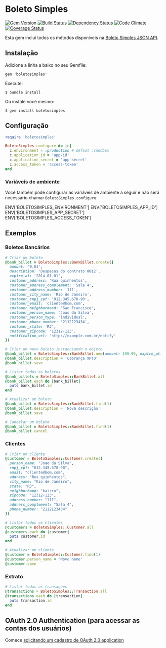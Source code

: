 # Boleto Simples

[![Gem Version](http://img.shields.io/gem/v/boletosimples.svg)][gem]
[![Build Status](http://img.shields.io/travis/BoletoSimples/boletosimples-ruby.svg)][travis]
[![Dependency Status](http://img.shields.io/gemnasium/BoletoSimples/boletosimples-ruby.svg)][gemnasium]
[![Code Climate](http://img.shields.io/codeclimate/github/BoletoSimples/boletosimples-ruby.svg)][codeclimate]
[![Coverage Status](http://img.shields.io/coveralls/BoletoSimples/boletosimples-ruby.svg)][coveralls]

[gem]: https://rubygems.org/gems/boletosimples
[travis]: http://travis-ci.org/BoletoSimples/boletosimples-ruby
[gemnasium]: https://gemnasium.com/BoletoSimples/boletosimples-ruby
[codeclimate]: https://codeclimate.com/github/BoletoSimples/boletosimples-ruby
[coveralls]: https://coveralls.io/r/BoletoSimples/boletosimples-ruby

Esta gem inclui todos os métodos disponíveis na [Boleto Simples JSON API](http://api.boletosimples.com.br).

## Instalação

Adicione a linha a baixo no seu Gemfile:

    gem 'boletosimples'

Execute:

    $ bundle install

Ou instale você mesmo:

    $ gem install boletosimples

## Configuração

```ruby
require 'boletosimples'

BoletoSimples.configure do |c|
  c.environment = :production # defaut :sandbox
  c.application_id = 'app-id'
  c.application_secret = 'app-secret'
  c.access_token = 'access-token'
end
```

### Variáveis de ambiente

Você também pode configurar as variáveis de ambiente a seguir e não será necessário chamar `BoletoSimples.configure`

ENV['BOLETOSIMPLES_ENVIRONMENT']
ENV['BOLETOSIMPLES_APP_ID']
ENV['BOLETOSIMPLES_APP_SECRET']
ENV['BOLETOSIMPLES_ACCESS_TOKEN']


## Exemplos

### Boletos Bancários

```ruby
# Criar um boleto
@bank_billet = BoletoSimples::BankBillet.create({
  amount: '9,01',
  description: 'Despesas do contrato 0012',
  expire_at: '2014-01-01',
  customer_address: 'Rua quinhentos',
  customer_address_complement: 'Sala 4',
  customer_address_number: '111',
  customer_city_name: 'Rio de Janeiro',
  customer_cnpj_cpf: '012.345.678-90',
  customer_email: 'cliente@bom.com',
  customer_neighborhood: 'Sao Francisco',
  customer_person_name: 'Joao da Silva',
  customer_person_type: 'individual',
  customer_phone_number: '2112123434',
  customer_state: 'RJ',
  customer_zipcode: '12312-123',
  notification_url: 'http://example.com.br/notify'
})

# Criar um novo boleto instanciando o objeto
@bank_billet = BoletoSimples::BankBillet.new(amount: 199.99, expire_at: '2020-01-01')
@bank_billet.description = 'Cobrança XPTO'
@bank_billet.save

# Listar todos os boletos
@bank_billets = BoletoSimples::BankBillet.all
@bank_billet.each do |bank_billet|
  puts bank_billet.id
end

# Atualizar um boleto
@bank_billet = BoletoSimples::BankBillet.find(1)
@bank_billet.description = 'Nova descrição'
@bank_billet.save

# Cancelar um boleto
@bank_billet = BoletoSimples::BankBillet.find(1)
@bank_billet.cancel

```

### Clientes

```ruby
# Criar um cliente
@customer = BoletoSimples::Customer.create({
  person_name: "Joao da Silva",
  cnpj_cpf: "012.345.678-90",
  email: "cliente@bom.com",
  address: "Rua quinhentos",
  city_name: "Rio de Janeiro",
  state: "RJ",
  neighborhood: "bairro",
  zipcode: "12312-123",
  address_number: "111",
  address_complement: "Sala 4",
  phone_number: "2112123434"
})

# Listar todos os clientes
@customers = BoletoSimples::Customer.all
@customers.each do |customer|
  puts customer.id
end

# Atualizar um cliente
@customer = BoletoSimples::Customer.find(1)
@customer.person_name = 'Novo nome'
@customer.save
```

### Extrato

```ruby
# Listar todas as transações
@transactions = BoletoSimples::Transaction.all
@transactions.each do |transaction|
  puts transaction.id
end
```

## OAuth 2.0 Authentication (para acessar as contas dos usuários)

Comece [solicitando um cadastro de OAuth 2.0 application](http://suporte.boletosimples.com.br)

